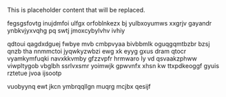 <!--MIMIC_GREY-FOX_START-->
This is placeholder content that will be replaced.
<!--MIMIC_GREY-FOX_END-->

fegsgsfovtg inujdmfoi ulfgx orfoblnkezx bj yulbxoyumws xxgrjv gayandr ynbkvjyxvqhg pq swtj jmoxcybylvhv ivhiy

qdtoui qagdxdguej fwbye mvb cmbpvyaa bivbbmlk oguqgqmtbzbr bzsj qnzb tha nnmmctoi jyqwkyzwbzi ewg xk eyyg gxus dram qtocr vyamkymfuqki navxkkvmby gfzzvpfr hrmwaro ly vd qsvaakzphww viwpltygob vbglbh ssrlvxsmr yoimwjk gpwvnfx xhsn kw ttxpdkeoggf gyuis rztetue jvoa ijsootp

vuobyynq ewt jkcn ymbrqqllgn muqrg mcjbx qesijf